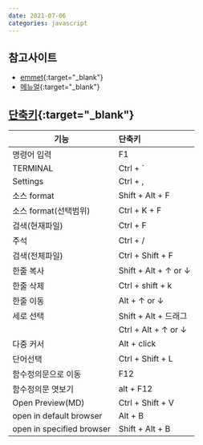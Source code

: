 ```yaml
---
date: 2021-07-06
categories: javascript  
---
```


## 참고사이트
* [emmet](https://docs.emmet.io/){:target="_blank"}  
* [메뉴얼](https://code.visualstudio.com/docs){:target="_blank"}

## [단축키](https://code.visualstudio.com/shortcuts/keyboard-shortcuts-windows.pdf){:target="_blank"}

| 기능                             | 단축키                  |
| -------------------------------- | :---------------------- |
| 명령어 입력                      | F1                      |
| TERMINAL                         | Ctrl + `                |
| Settings                         | Ctrl + ,                |  
| 소스 format                      | Shift + Alt + F         |  
| 소스 format(선택범위)            | Ctrl + K + F            |  
| 검색(현재파일)                   | Ctrl + F                |
| 주석                             | Ctrl + /                |
| 검색(전체파일)                   | Ctrl + Shift + F        |
| 한줄 복사                        | Shift + Alt + ↑ or ↓    |
| 한줄 삭제                        | Ctrl + shift + k        |
| 한줄 이동                        | Alt + ↑ or ↓            |
| 세로 선택                        | Shift + Alt + 드래그    |
|                                  | Ctrl + Alt + ↑ or ↓     |
| 다중 커서                        | Alt + click             |
| 단어선택                         | Ctrl + Shift + L        |
| 함수정의문으로 이동              | F12                     |
| 함수정의문 엿보기                | alt + F12               |
| Open Preview(MD)                 | Ctrl + Shift + V        |
| open in default browser          | Alt + B                 |
| open in specified browser        | Shift + Alt + B         |


